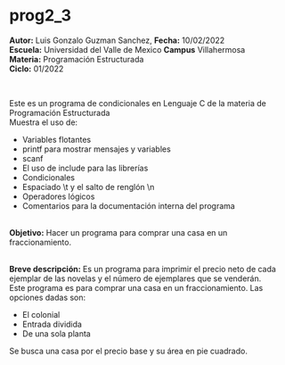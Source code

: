 # prog2_3
<p><b>Autor:</b> Luis Gonzalo Guzman Sanchez, <b>Fecha:</b> 10/02/2022 <br>
  <b>Escuela:</b> Universidad del Valle de Mexico <b>Campus</b> Villahermosa <br>
  <b>Materia:</b> Programación Estructurada <br>
  <b>Ciclo:</b> 01/2022</p>
<br>
<p>Este es un programa de condicionales en Lenguaje C de la materia de Programación Estructurada<br>
Muestra el uso de:
  <ul>
    <li>Variables flotantes</li>
    <li>printf para mostrar mensajes y variables</li>
    <li>scanf</li>
    <li>El uso de include para las librerías</li>
    <li>Condicionales</li>
    <li>Espaciado \t y el salto de renglón \n</li>
    <li>Operadores lógicos</li>
    <li>Comentarios para la documentación interna del programa</li>
    </ul>
    </p>
<br>
<b>Objetivo:</b> Hacer un programa para comprar una casa en un fraccionamiento.
<br>
<br>
<p><b>Breve descripción:</b> 
Es un programa para imprimir el precio neto de cada ejemplar de las novelas y el número de ejemplares que se venderán.
<br>
Este programa es para comprar una casa en un fraccionamiento. Las opciones dadas son: 
<ul>
<li>El colonial</li>
<li>Entrada dividida </li>
<li>De una sola planta</li>
</ul>
Se busca una casa por el precio base y su área en pie cuadrado.
</p>
